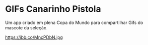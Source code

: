 # GIFs Canarinho Pistola

Um app criado em plena Copa do Mundo para compartilhar Gifs do mascote da seleção.

https://ibb.co/MncPDbN.jpg
